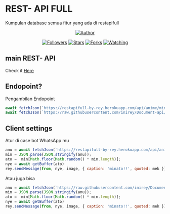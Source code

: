 
 
# REST- API FULL 
Kumpulan database semua fitur yang ada di restapifull
<p align="center">
</p>
<p align="center">
<a href="https://github.com/zeeoneofc"><img title="Author" src="https://img.shields.io/badge/Author-Rey-orange.svg?style=for-the-badge&logo=github"></a>
</p>
<p align="center">
<a href="https://github.com/inirey/followers"><img title="Followers" src="https://img.shields.io/github/followers/inirey?color=red&style=flat-square"></a>
<a href="https://github.com/inirey/Document-api/stargazers/"><img title="Stars" src="https://img.shields.io/github/stars/inirey/Document-api?color=blue&style=flat-square"></a>
<a href="https://github.com/inirey/Document-api/network/members"><img title="Forks" src="https://img.shields.io/github/forks/inirey/Document-api?color=red&style=flat-square"></a>
<a href="https://github.com/inirey/Document-api/watchers"><img title="Watching" src="https://img.shields.io/github/watchers/inirey/Document-api?label=Watchers&color=blue&style=flat-square"></a>
</p>

## main REST- API
Check it [Here](https://restapifull-by-rey.herokuapp.com/api)


## Endopoint?
Pengambilan Endopoint
```js
await fetchJson(`https://restapifull-by-rey.herokuapp.com/api/anime/minato?apikey=administrator`, {method: 'get'})
await fetchJson(`https://raw.githubusercontent.com/inirey/Document-api/main/minato.json`)
```
## Client settings
Atur di case bot WhatsApp mu

```js
anu = await fetchJson(`https://restapifull-by-rey.herokuapp.com/api/anime/minato?&Apikey=administrator`, {method: 'get'})
min = JSON.parse(JSON.stringify(anu));
ato =  min[Math.floor(Math.random() * min.length)];
nye = await getBuffer(ato)
rey.sendMessage(from, nye, image, { caption: 'minato!!', quoted: mek })
```
</p>

Atau juga bisa

```js
anu = await fetchJson(`https://raw.githubusercontent.com/inirey/Document-api/main/minato.json`, {method: 'get'})
min = JSON.parse(JSON.stringify(anu));
ato =  min[Math.floor(Math.random() * min.length)];
nye = await getBuffer(ato)
rey.sendMessage(from, nye, image, { caption: 'minato!!', quoted: mek })
```
</p>
